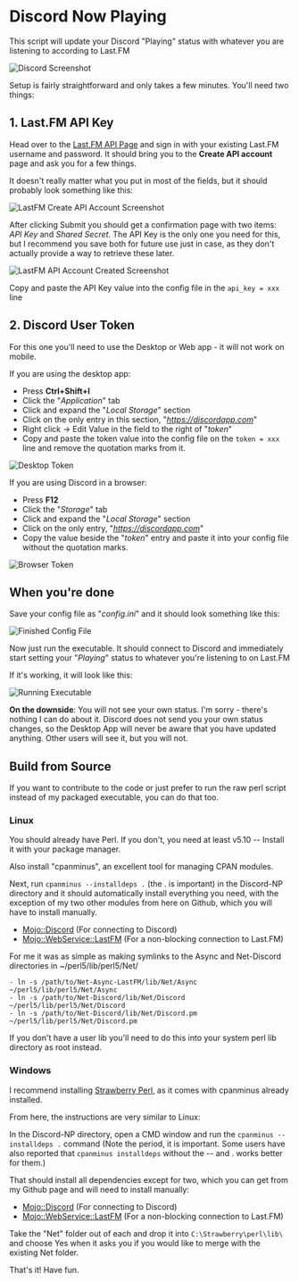 # Discord Now Playing

This script will update your Discord "Playing" status with whatever you are listening to according to Last.FM

![Discord Screenshot](https://i.imgur.com/1YLp0GV.png)

Setup is fairly straightforward and only takes a few minutes. You'll need two things:

## **1. Last.FM API Key**

Head over to the [Last.FM API Page](https://www.last.fm/api/account/create) and sign in with your existing Last.FM username and password. It should bring you to the **Create API account** page and ask you for a few things.

It doesn't really matter what you put in most of the fields, but it should probably look something like this:

![LastFM Create API Account Screenshot](https://i.imgur.com/wAWUExr.png)

After clicking Submit you should get a confirmation page with two items: *API Key* and *Shared Secret*. The API Key is the only one you need for this, but I recommend you save both for future use just in case, as they don't actually provide a way to retrieve these later.

![LastFM API Account Created Screenshot](https://i.imgur.com/L02mC9D.png)

Copy and paste the API Key value into the config file in the `api_key = xxx` line

## **2. Discord User Token**

For this one you'll need to use the Desktop or Web app - it will not work on mobile.

If you are using the desktop app:

- Press **Ctrl+Shift+I**
- Click the "*Application*" tab
- Click and expand the "*Local Storage*" section
- Click on the only entry in this section, "*https://discordapp.com*"
- Right click -> Edit Value in the field to the right of "*token*"
- Copy and paste the token value into the config file on the `token = xxx` line and remove the quotation marks from it.

![Desktop Token](https://i.imgur.com/gvcsUTD.png)

If you are using Discord in a browser:

- Press **F12**
- Click the "*Storage*" tab
- Click and expand the "*Local Storage*" section
- Click on the only entry, "*https://discordapp.com*"
- Copy the value beside the "*token*" entry and paste it into your config file without the quotation marks.

![Browser Token](https://i.imgur.com/RHjJNyO.png)

## When you're done

Save your config file as "*config.ini*" and it should look something like this:

![Finished Config File](https://i.imgur.com/lMiIx9N.png)

Now just run the executable. It should connect to Discord and immediately start setting your "*Playing*" status to whatever you're listening to on Last.FM

If it's working, it will look like this:

![Running Executable](https://i.imgur.com/AEmU5pi.png)

**On the downside**: You will not see your own status. I'm sorry - there's nothing I can do about it. Discord does not send you your own status changes, so the Desktop App will never be aware that you have updated anything. Other users will see it, but you will not.




## Build from Source

If you want to contribute to the code or just prefer to run the raw perl script instead of my packaged executable, you can do that too.

### Linux

You should already have Perl. If you don't, you need at least v5.10 -- Install it with your package manager.

Also install "cpanminus", an excellent tool for managing CPAN modules.

Next, run `cpanminus --installdeps .` (the . is important) in the Discord-NP directory and it should automatically install everything you need, with the exception of my two other modules from here on Github, which you will have to install manually.

- [Mojo::Discord](https://github.com/vsTerminus/Net-Discord) (For connecting to Discord)
- [Mojo::WebService::LastFM](https://github.com/vsTerminus/Net-Async-LastFM) (For a non-blocking connection to Last.FM)

For me it was as simple as making symlinks to the Async and Net-Discord directories in ~/perl5/lib/perl5/Net/

    - ln -s /path/to/Net-Async-LastFM/lib/Net/Async ~/perl5/lib/perl5/Net/Async
    - ln -s /path/to/Net-Discord/lib/Net/Discord ~/perl5/lib/perl5/Net/Discord
    - ln -s /path/to/Net-Discord/lib/Net/Discord.pm ~/perl5/lib/perl5/Net/Discord.pm

If you don't have a user lib you'll need to do this into your system perl lib directory as root instead.

### Windows

I recommend installing [Strawberry Perl](http://strawberryperl.com/), as it comes with cpanminus already installed.

From here, the instructions are very similar to Linux:

In the Discord-NP directory, open a CMD window and run the  `cpanminus --installdeps .` command (Note the period, it is important. Some users have also reported that `cpanminus installdeps` without the -- and . works better for them.)

That should install all dependencies except for two, which you can get from my Github page and will need to install manually:

- [Mojo::Discord](https://github.com/vsTerminus/Net-Discord) (For connecting to Discord)
- [Mojo::WebService::LastFM](https://github.com/vsTerminus/Net-Async-LastFM) (For a non-blocking connection to Last.FM)

Take the "Net" folder out of each and drop it into `C:\Strawberry\perl\lib\` and choose Yes when it asks you if you would like to merge with the existing Net folder.

That's it! Have fun.
